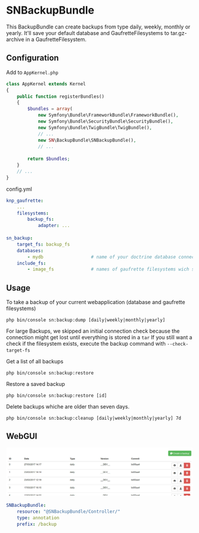# SNBackupBundle

This BackupBundle can create backups from type daily, weekly, monthly or yearly. It'll save your default database and GaufretteFilesystems to tar.gz-archive in a GaufretteFilesystem.

## Configuration

Add to `AppKernel.php`

```php
class AppKernel extends Kernel
{
    public function registerBundles()
    {
        $bundles = array(
            new Symfony\Bundle\FrameworkBundle\FrameworkBundle(),
            new Symfony\Bundle\SecurityBundle\SecurityBundle(),
            new Symfony\Bundle\TwigBundle\TwigBundle(),
            // ...
            new SN\BackupBundle\SNBackupBundle(),
            // ...
            
        return $bundles;
    }
    // ...
}
```

config.yml

```yaml
knp_gaufrette:
    ...
    filesystems:
        backup_fs:
            adapter: ...

sn_backup:
    target_fs: backup_fs
    databases: 
        - mydb                  # name of your doctrine database connection
    include_fs:
        - image_fs              # names of gaufrette filesystems wich should backuped
```

## Usage

To take a backup of your current webapplication (database and gaufrette filesystems)

    php bin/console sn:backup:dump [daily|weekly|monthly|yearly]

For large Backups, we skipped an initial connection check because the connection might get lost until everything is stored in a `tar`
If you still want a check if the filesystem exists, execute the backup command with `--check-target-fs`

Get a list of all backups

    php bin/console sn:backup:restore

Restore a saved backup

    php bin/console sn:backup:restore [id]
    
Delete backups whiche are older than seven days.

    php bin/console sn:backup:cleanup [daily|weekly|monthly|yearly] 7d

## WebGUI

![webgui](Resources/doc/web_gui.jpg)

```yaml
SNBackupBundle:
    resource: "@SNBackupBundle/Controller/"
    type: annotation
    prefix: /backup
```

